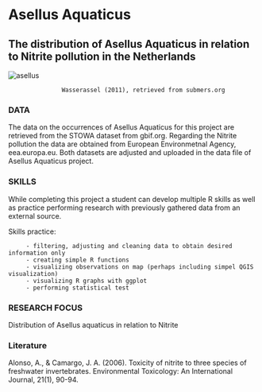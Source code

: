 # Asellus Aquaticus
## The distribution of Asellus Aquaticus in relation to Nitrite pollution in the Netherlands
   ![asellus](https://user-images.githubusercontent.com/84587448/142761844-bf86e4c6-ab77-4008-a5d9-334133db549f.jpg)
   
                   Wasserassel (2011), retrieved from submers.org
  

### DATA
  The data on the occurrences of Asellus Aquaticus for this project are retrieved from the STOWA dataset from gbif.org. Regarding the Nitrite pollution the data are obtained from   European Environmetnal Agency, eea.europa.eu. Both datasets are adjusted and uploaded in the data file of Asellus Aquaticus project.

### SKILLS
   While completing this project a student can develop multiple R skills as well as practice performing research with previously gathered data from an external source.
  
  Skills practice:
   
   
         - filtering, adjusting and cleaning data to obtain desired information only
         - creating simple R functions
         - visualizing observations on map (perhaps including simpel QGIS visualization)
         - visualizing R graphs with ggplot
         - performing statistical test
   

### RESEARCH FOCUS
   Distribution of Asellus aquaticus in relation to Nitrite 
   
### Literature
   Alonso, A., & Camargo, J. A. (2006). Toxicity of nitrite to three species of freshwater invertebrates. Environmental Toxicology: An International Journal, 21(1), 90-94.
